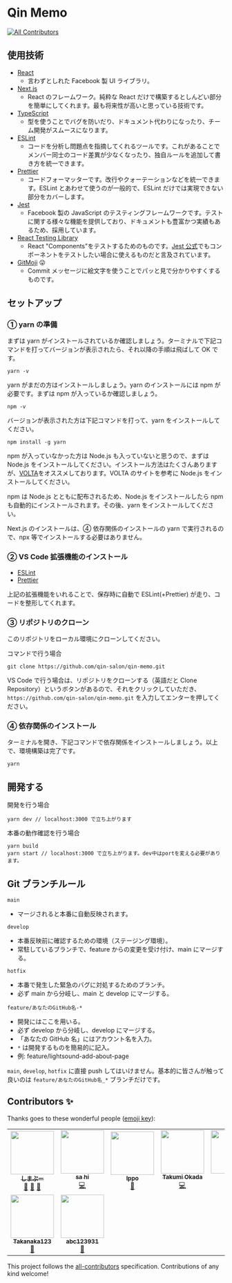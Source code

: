 # Qin Memo

<!-- ALL-CONTRIBUTORS-BADGE:START - Do not remove or modify this section -->

[![All Contributors](https://img.shields.io/badge/all_contributors-9-orange.svg?style=flat-square)](#contributors-)

<!-- ALL-CONTRIBUTORS-BADGE:END -->

## 使用技術

- [React](https://ja.reactjs.org/)
  - 言わずとしれた Facebook 製 UI ライブラリ。
- [Next.js](https://nextjs.org/)
  - React のフレームワーク。純粋な React だけで構築するとしんどい部分を簡単にしてくれます。最も将来性が高いと思っている技術です。
- [TypeScript](https://www.typescriptlang.org/)
  - 型を使うことでバグを防いだり、ドキュメント代わりになったり、チーム開発がスムースになります。
- [ESLint](https://eslint.org/)
  - コードを分析し問題点を指摘してくれるツールです。これがあることでメンバー同士のコード差異が少なくなったり、独自ルールを追加して書き方を統一できます。
- [Prettier](https://prettier.io/)
  - コードフォーマッターです。改行やクォーテーションなどを統一できます。ESLint とあわせて使うのが一般的で、ESLint だけでは実現できない部分をカバーします。
- [Jest](https://jestjs.io/ja/)
  - Facebook 製の JavaScript のテスティングフレームワークです。テストに関する様々な機能を提供しており、ドキュメントも豊富かつ実績もあるため、採用しています。
- [React Testing Library](https://testing-library.com/docs/react-testing-library/intro/)
  - React "Components"をテストするためのものです。[Jest 公式](https://jestjs.io/docs/ja/tutorial-react#dom-%E3%81%AE%E3%83%86%E3%82%B9%E3%83%88)でもコンポーネントをテストしたい場合に使えるものだと言及されています。
- [GitMoji](https://gitmoji.dev/) 😜
  - Commit メッセージに絵文字を使うことでパッと見で分かりやすくするものです。

## セットアップ

### ① yarn の準備

まずは yarn がインストールされているか確認しましょう。ターミナルで下記コマンドを打ってバージョンが表示されたら、それ以降の手順は飛ばして OK です。

```
yarn -v
```

yarn がまだの方はインストールしましょう。yarn のインストールには npm が必要です。まずは npm が入っているか確認しましょう。

```
npm -v
```

バージョンが表示された方は下記コマンドを打って、yarn をインストールしてください。

```
npm install -g yarn
```

npm が入っていなかった方は Node.js も入っていないと思うので、まずは Node.js をインストールしてください。インストール方法はたくさんありますが、[VOLTA](https://volta.sh/)をオススメしております。VOLTA のサイトを参考に Node.js をインストールしてください。

npm は Node.js とともに配布されるため、Node.js をインストールしたら npm も自動的にインストールされます。その後、yarn をインストールしてください。

Next.js のインストールは、④ 依存関係のインストールの yarn で実行されるので、npx 等でインストールする必要はありません。

### ② VS Code 拡張機能のインストール

- [ESLint](https://marketplace.visualstudio.com/items?itemName=dbaeumer.vscode-eslint)
- [Prettier](https://marketplace.visualstudio.com/items?itemName=esbenp.prettier-vscode)

上記の拡張機能をいれることで、保存時に自動で ESLint(+Prettier) が走り、コードを整形してくれます。

### ③ リポジトリのクローン

このリポジトリをローカル環境にクローンしてください。

コマンドで行う場合

```
git clone https://github.com/qin-salon/qin-memo.git
```

VS Code で行う場合は、リポジトリをクローンする（英語だと Clone Repository）というボタンがあるので、それをクリックしていただき、`https://github.com/qin-salon/qin-memo.git` を入力してエンターを押してください。

### ④ 依存関係のインストール

ターミナルを開き、下記コマンドで依存関係をインストールしましょう。以上で、環境構築は完了です。

```
yarn
```

## 開発する

開発を行う場合

```
yarn dev // localhost:3000 で立ち上がります
```

本番の動作確認を行う場合

```
yarn build
yarn start // localhost:3000 で立ち上がります。dev中はportを変える必要があります。
```

## Git ブランチルール

`main`

- マージされると本番に自動反映されます。

`develop`

- 本番反映前に確認するための環境（ステージング環境）。
- 常駐しているブランチで、feature からの変更を受け付け、main にマージする。

`hotfix`

- 本番で発生した緊急のバグに対処するためのブランチ。
- 必ず main から分岐し、main と develop にマージする。

`feature/あなたのGitHub名-*`

- 開発にはここを用いる。
- 必ず develop から分岐し、develop にマージする。
- 「あなたの GitHub 名」にはアカウント名を入力。
- `*` は開発するものを簡易的に記入。
- 例: feature/lightsound-add-about-page

`main`, `develop`, `hotfix` に直接 push してはいけません。基本的に皆さんが触って良いのは `feature/あなたのGitHub名_*` ブランチだけです。

## Contributors ✨

Thanks goes to these wonderful people ([emoji key](https://allcontributors.org/docs/en/emoji-key)):

<!-- ALL-CONTRIBUTORS-LIST:START - Do not remove or modify this section -->
<!-- prettier-ignore-start -->
<!-- markdownlint-disable -->
<table>
  <tr>
    <td align="center"><a href="https://youtube.com/c/shimabu_it"><img src="https://avatars2.githubusercontent.com/u/8220973?v=4?s=100" width="100px;" alt=""/><br /><sub><b>しまぶー</b></sub></a><br /><a href="https://github.com/qin-salon/qin-memo/commits?author=lightsound" title="Documentation">📖</a> <a href="#projectManagement-lightsound" title="Project Management">📆</a> <a href="https://github.com/qin-salon/qin-memo/pulls?q=is%3Apr+reviewed-by%3Alightsound" title="Reviewed Pull Requests">👀</a></td>
    <td align="center"><a href="https://github.com/satoru-hirai"><img src="https://avatars2.githubusercontent.com/u/62086450?v=4?s=100" width="100px;" alt=""/><br /><sub><b>sa hi</b></sub></a><br /><a href="https://github.com/qin-salon/qin-memo/commits?author=satoru-hirai" title="Code">💻</a></td>
    <td align="center"><a href="https://github.com/ippo012"><img src="https://avatars3.githubusercontent.com/u/9071515?v=4?s=100" width="100px;" alt=""/><br /><sub><b>Ippo</b></sub></a><br /><a href="https://github.com/qin-salon/qin-memo/pulls?q=is%3Apr+reviewed-by%3Aippo012" title="Reviewed Pull Requests">👀</a></td>
    <td align="center"><a href="https://freelance-jak.com/"><img src="https://avatars3.githubusercontent.com/u/44320334?v=4?s=100" width="100px;" alt=""/><br /><sub><b>Takumi Okada</b></sub></a><br /><a href="https://github.com/qin-salon/qin-memo/commits?author=reachscript-jak" title="Code">💻</a></td>
    <td align="center"><a href="https://github.com/mike3104"><img src="https://avatars2.githubusercontent.com/u/64879464?v=4?s=100" width="100px;" alt=""/><br /><sub><b>mike</b></sub></a><br /><a href="https://github.com/qin-salon/qin-memo/commits?author=mike3104" title="Code">💻</a></td>
    <td align="center"><a href="https://fe-notes.work/"><img src="https://avatars.githubusercontent.com/u/38152917?v=4?s=100" width="100px;" alt=""/><br /><sub><b>reeve0930</b></sub></a><br /><a href="https://github.com/qin-salon/qin-memo/commits?author=reeve0930" title="Code">💻</a></td>
    <td align="center"><a href="https://github.com/magatakohei"><img src="https://avatars.githubusercontent.com/u/65271262?v=4?s=100" width="100px;" alt=""/><br /><sub><b>magako</b></sub></a><br /><a href="https://github.com/qin-salon/qin-memo/commits?author=magatakohei" title="Code">💻</a></td>
  </tr>
  <tr>
    <td align="center"><a href="https://github.com/Takanaka123"><img src="https://avatars.githubusercontent.com/u/76854640?v=4?s=100" width="100px;" alt=""/><br /><sub><b>Takanaka123</b></sub></a><br /><a href="https://github.com/qin-salon/qin-memo/commits?author=Takanaka123" title="Documentation">📖</a></td>
    <td align="center"><a href="https://github.com/abc123931"><img src="https://avatars.githubusercontent.com/u/15182311?v=4?s=100" width="100px;" alt=""/><br /><sub><b>abc123931</b></sub></a><br /><a href="https://github.com/qin-salon/qin-memo/pulls?q=is%3Apr+reviewed-by%3Aabc123931" title="Reviewed Pull Requests">👀</a></td>
  </tr>
</table>

<!-- markdownlint-restore -->
<!-- prettier-ignore-end -->

<!-- ALL-CONTRIBUTORS-LIST:END -->

This project follows the [all-contributors](https://github.com/all-contributors/all-contributors) specification. Contributions of any kind welcome!
